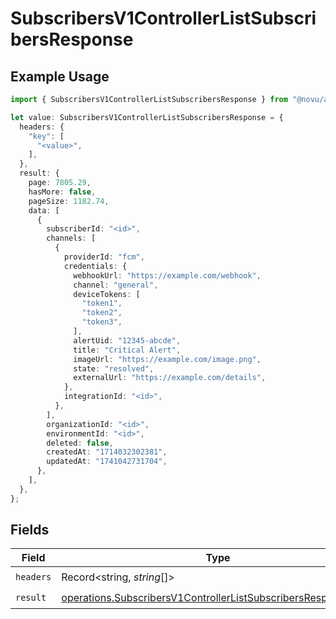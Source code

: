 # SubscribersV1ControllerListSubscribersResponse

## Example Usage

```typescript
import { SubscribersV1ControllerListSubscribersResponse } from "@novu/api/models/operations";

let value: SubscribersV1ControllerListSubscribersResponse = {
  headers: {
    "key": [
      "<value>",
    ],
  },
  result: {
    page: 7805.29,
    hasMore: false,
    pageSize: 1182.74,
    data: [
      {
        subscriberId: "<id>",
        channels: [
          {
            providerId: "fcm",
            credentials: {
              webhookUrl: "https://example.com/webhook",
              channel: "general",
              deviceTokens: [
                "token1",
                "token2",
                "token3",
              ],
              alertUid: "12345-abcde",
              title: "Critical Alert",
              imageUrl: "https://example.com/image.png",
              state: "resolved",
              externalUrl: "https://example.com/details",
            },
            integrationId: "<id>",
          },
        ],
        organizationId: "<id>",
        environmentId: "<id>",
        deleted: false,
        createdAt: "1714032302381",
        updatedAt: "1741042731704",
      },
    ],
  },
};
```

## Fields

| Field                                                                                                                                          | Type                                                                                                                                           | Required                                                                                                                                       | Description                                                                                                                                    |
| ---------------------------------------------------------------------------------------------------------------------------------------------- | ---------------------------------------------------------------------------------------------------------------------------------------------- | ---------------------------------------------------------------------------------------------------------------------------------------------- | ---------------------------------------------------------------------------------------------------------------------------------------------- |
| `headers`                                                                                                                                      | Record<string, *string*[]>                                                                                                                     | :heavy_check_mark:                                                                                                                             | N/A                                                                                                                                            |
| `result`                                                                                                                                       | [operations.SubscribersV1ControllerListSubscribersResponseBody](../../models/operations/subscribersv1controllerlistsubscribersresponsebody.md) | :heavy_check_mark:                                                                                                                             | N/A                                                                                                                                            |